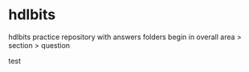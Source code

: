# hdlbits
hdlbits practice repository with answers
folders begin in overall area > section > question

test